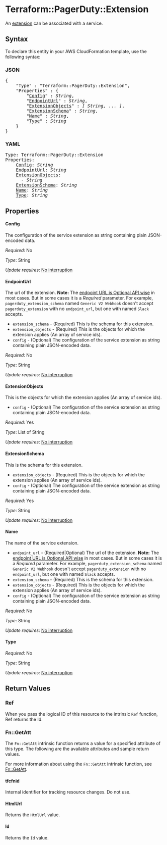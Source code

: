 # Terraform::PagerDuty::Extension

An [extension](https://v2.developer.pagerduty.com/v2/page/api-reference#!/Extensions/post_extensions) can be associated with a service.

## Syntax

To declare this entity in your AWS CloudFormation template, use the following syntax:

### JSON

<pre>
{
    "Type" : "Terraform::PagerDuty::Extension",
    "Properties" : {
        "<a href="#config" title="Config">Config</a>" : <i>String</i>,
        "<a href="#endpointurl" title="EndpointUrl">EndpointUrl</a>" : <i>String</i>,
        "<a href="#extensionobjects" title="ExtensionObjects">ExtensionObjects</a>" : <i>[ String, ... ]</i>,
        "<a href="#extensionschema" title="ExtensionSchema">ExtensionSchema</a>" : <i>String</i>,
        "<a href="#name" title="Name">Name</a>" : <i>String</i>,
        "<a href="#type" title="Type">Type</a>" : <i>String</i>
    }
}
</pre>

### YAML

<pre>
Type: Terraform::PagerDuty::Extension
Properties:
    <a href="#config" title="Config">Config</a>: <i>String</i>
    <a href="#endpointurl" title="EndpointUrl">EndpointUrl</a>: <i>String</i>
    <a href="#extensionobjects" title="ExtensionObjects">ExtensionObjects</a>: <i>
      - String</i>
    <a href="#extensionschema" title="ExtensionSchema">ExtensionSchema</a>: <i>String</i>
    <a href="#name" title="Name">Name</a>: <i>String</i>
    <a href="#type" title="Type">Type</a>: <i>String</i>
</pre>

## Properties

#### Config

The configuration of the service extension as string containing plain JSON-encoded data.

_Required_: No

_Type_: String

_Update requires_: [No interruption](https://docs.aws.amazon.com/AWSCloudFormation/latest/UserGuide/using-cfn-updating-stacks-update-behaviors.html#update-no-interrupt)

#### EndpointUrl

The url of the extension.
**Note:** The [endpoint URL is Optional API wise](https://api-reference.pagerduty.com/#!/Extensions/post_extensions) in most cases. But in some cases it is a _Required_ parameter. For example, `pagerduty_extension_schema` named `Generic V2 Webhook` doesn't accept `pagerduty_extension` with no `endpoint_url`, but one with named `Slack` accepts.
* `extension_schema` - (Required) This is the schema for this extension.
* `extension_objects` - (Required) This is the objects for which the extension applies (An array of service ids).
* `config` - (Optional) The configuration of the service extension as string containing plain JSON-encoded data.

_Required_: No

_Type_: String

_Update requires_: [No interruption](https://docs.aws.amazon.com/AWSCloudFormation/latest/UserGuide/using-cfn-updating-stacks-update-behaviors.html#update-no-interrupt)

#### ExtensionObjects

This is the objects for which the extension applies (An array of service ids).
* `config` - (Optional) The configuration of the service extension as string containing plain JSON-encoded data.

_Required_: Yes

_Type_: List of String

_Update requires_: [No interruption](https://docs.aws.amazon.com/AWSCloudFormation/latest/UserGuide/using-cfn-updating-stacks-update-behaviors.html#update-no-interrupt)

#### ExtensionSchema

This is the schema for this extension.
* `extension_objects` - (Required) This is the objects for which the extension applies (An array of service ids).
* `config` - (Optional) The configuration of the service extension as string containing plain JSON-encoded data.

_Required_: Yes

_Type_: String

_Update requires_: [No interruption](https://docs.aws.amazon.com/AWSCloudFormation/latest/UserGuide/using-cfn-updating-stacks-update-behaviors.html#update-no-interrupt)

#### Name

The name of the service extension.
* `endpoint_url` - (Required|Optional) The url of the extension.
**Note:** The [endpoint URL is Optional API wise](https://api-reference.pagerduty.com/#!/Extensions/post_extensions) in most cases. But in some cases it is a _Required_ parameter. For example, `pagerduty_extension_schema` named `Generic V2 Webhook` doesn't accept `pagerduty_extension` with no `endpoint_url`, but one with named `Slack` accepts.
* `extension_schema` - (Required) This is the schema for this extension.
* `extension_objects` - (Required) This is the objects for which the extension applies (An array of service ids).
* `config` - (Optional) The configuration of the service extension as string containing plain JSON-encoded data.

_Required_: No

_Type_: String

_Update requires_: [No interruption](https://docs.aws.amazon.com/AWSCloudFormation/latest/UserGuide/using-cfn-updating-stacks-update-behaviors.html#update-no-interrupt)

#### Type

_Required_: No

_Type_: String

_Update requires_: [No interruption](https://docs.aws.amazon.com/AWSCloudFormation/latest/UserGuide/using-cfn-updating-stacks-update-behaviors.html#update-no-interrupt)

## Return Values

### Ref

When you pass the logical ID of this resource to the intrinsic `Ref` function, Ref returns the Id.

### Fn::GetAtt

The `Fn::GetAtt` intrinsic function returns a value for a specified attribute of this type. The following are the available attributes and sample return values.

For more information about using the `Fn::GetAtt` intrinsic function, see [Fn::GetAtt](https://docs.aws.amazon.com/AWSCloudFormation/latest/UserGuide/intrinsic-function-reference-getatt.html).

#### tfcfnid

Internal identifier for tracking resource changes. Do not use.

#### HtmlUrl

Returns the <code>HtmlUrl</code> value.

#### Id

Returns the <code>Id</code> value.


